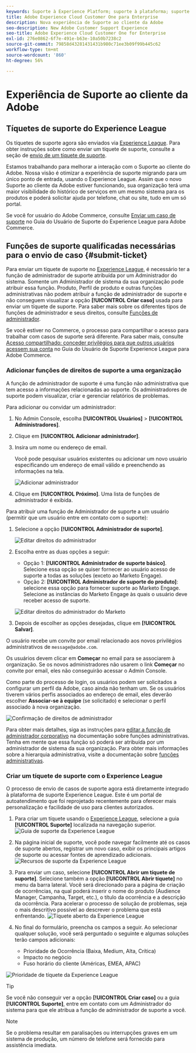 ```yaml
---
keywords: Suporte à Experience Platform; suporte à plataforma; suporte a serviços inteligentes; suporte à ia do cliente; suporte à ia de atribuição; suporte a rtcdp; enviar tíquete de suporte, suporte ao cliente
title: Adobe Experience Cloud Customer One para Enterprise
description: Nova experiência de Suporte ao cliente da Adobe
seo-description: New Adobe Customer Support Experience
seo-title: Adobe Experience Cloud Customer One for Enterprise
exl-id: 276e0862-6f7e-491e-b63e-10a50b7238c2
source-git-commit: 79858d43281431431b980c71ee3b09f99b445c62
workflow-type: tm+mt
source-wordcount: '860'
ht-degree: 56%

---
```


# Experiência de Suporte ao cliente da Adobe

## Tíquetes de suporte do Experience League

Os tíquetes de suporte agora são enviados via [Experience League](https://experienceleague.adobe.com/home#support). Para obter instruções sobre como enviar um tíquete de suporte, consulte a seção de [envio de um tíquete de suporte](#submit-ticket).

Estamos trabalhando para melhorar a interação com o Suporte ao cliente do Adobe. Nossa visão é otimizar a experiência de suporte migrando para um único ponto de entrada, usando o Experience League. Assim que o novo Suporte ao cliente da Adobe estiver funcionando, sua organização terá uma maior visibilidade do histórico de serviços em um mesmo sistema para os produtos e poderá solicitar ajuda por telefone, chat ou site, tudo em um só portal.

Se você for usuário do Adobe Commerce, consulte [Enviar um caso de suporte](https://experienceleague.adobe.com/en/docs/commerce-knowledge-base/kb/help-center-guide/magento-help-center-user-guide#support-case) no Guia do Usuário de Suporte do Experience League para Adobe Commerce.

## Funções de suporte qualificadas necessárias para o envio de caso {#submit-ticket}

Para enviar um tíquete de suporte no [Experience League](https://experienceleague.adobe.com/home#support), é necessário ter a função de administrador de suporte atribuída por um Administrador do sistema. Somente um Administrador de sistema da sua organização pode atribuir essa função. Produto, Perfil de produto e outras funções administrativas não podem atribuir a função de administrador de suporte e não conseguem visualizar a opção **[!UICONTROL Criar caso]** usada para enviar um tíquete de suporte. Para saber mais sobre os diferentes tipos de funções de administrador e seus direitos, consulte [Funções de administrador](admin-roles.md).

Se você estiver no Commerce, o processo para compartilhar o acesso para trabalhar com casos de suporte será diferente. Para saber mais, consulte [Acesso compartilhado: conceder privilégios para que outros usuários acessem sua conta](https://experienceleague.adobe.com/en/docs/commerce-knowledge-base/kb/help-center-guide/magento-help-center-user-guide#shared-access) no Guia do Usuário de Suporte Experience League para Adobe Commerce.

### Adicionar funções de direitos de suporte a uma organização

A função de administrador de suporte é uma função não administrativa que tem acesso a informações relacionadas ao suporte. Os administradores de suporte podem visualizar, criar e gerenciar relatórios de problemas.

Para adicionar ou convidar um administrador:

1. No Admin Console, escolha **[!UICONTROL Usuários]** > **[!UICONTROL Administradores]**.
1. Clique em **[!UICONTROL Adicionar administrador]**.
1. Insira um nome ou endereço de email.

   Você pode pesquisar usuários existentes ou adicionar um novo usuário especificando um endereço de email válido e preenchendo as informações na tela.

   ![Adicionar administrador](assets/admin-console-add-admin.png)

1. Clique em **[!UICONTROL Próximo]**. Uma lista de funções de administrador é exibida.

Para atribuir uma função de Administrador de suporte a um usuário (permitir que um usuário entre em contato com o suporte):

1. Selecione a opção **[!UICONTROL Administrador de suporte]**.

   ![Editar direitos do administrador](assets/edit-admin-rights.png)

1. Escolha entre as duas opções a seguir:

   * Opção 1: **[!UICONTROL Administrador de suporte básico]**. Selecione essa opção se quiser fornecer ao usuário acesso de suporte a todas as soluções (exceto ao Marketo Engage).
   * Opção 2: **[!UICONTROL Administrador de suporte do produto]**: selecione essa opção para fornecer suporte ao Marketo Engage. Selecione as instâncias do Marketo Engage às quais o usuário deve receber acesso de suporte.

   ![Editar direitos do administrador do Marketo](assets/edit-admin-rights-advanced.png)

1. Depois de escolher as opções desejadas, clique em **[!UICONTROL Salvar]**.

O usuário recebe um convite por email relacionado aos novos privilégios administrativos de `message@adobe.com`.

Os usuários devem clicar em **Começar** no email para se associarem à organização. Se os novos administradores não usarem o link **Começar** no convite por email, eles não conseguirão acessar o Admin Console.

Como parte do processo de login, os usuários podem ser solicitados a configurar um perfil da Adobe, caso ainda não tenham um. Se os usuários tiverem vários perfis associados ao endereço de email, eles deverão escolher **Associar-se à equipe** (se solicitado) e selecionar o perfil associado à nova organização.

![Confirmação de direitos de administrador](assets/admin-rights-confirmation.png)

Para obter mais detalhes, siga as instruções para [editar a função de administrador corporativo](admin-roles.md#add-enterprise-role) na documentação sobre funções administrativas. Tenha em mente que essa função só poderá ser atribuída por um administrador de sistema da sua organização. Para obter mais informações sobre a hierarquia administrativa, visite a documentação sobre [funções administrativas](admin-roles.md).

### Criar um tíquete de suporte com o Experience League

O processo de envio de casos de suporte agora está diretamente integrado à plataforma de suporte Experience League. Este é um portal de autoatendimento que foi reprojetado recentemente para oferecer mais personalização e facilidade de uso para clientes autorizados.

1. Para criar um tíquete usando o [Experience League](https://experienceleague.adobe.com/home#support), selecione a guia **[!UICONTROL Suporte]** localizada na navegação superior.
   ![Guia de suporte da Experience League](./assets/experience-league-support-tab.png)
1. Na página inicial de suporte, você pode navegar facilmente até os casos de suporte abertos, registrar um novo caso, exibir os principais artigos de suporte ou acessar fontes de aprendizado adicionais.
   ![Recursos de suporte da Experience League](./assets/experience-league-support-resources.png)
1. Para enviar um caso, selecione **[!UICONTROL Abrir um tíquete de suporte]**. Selecione também a opção **[!UICONTROL Abrir tíquete]** no menu da barra lateral. Você será direcionado para a página de criação de ocorrências, na qual poderá inserir o nome do produto (Audience Manager, Campanha, Target, etc.), o título da ocorrência e a descrição da ocorrência. Para acelerar o processo de solução de problemas, seja o mais descritivo possível ao descrever o problema que está enfrentando.
   ![Tíquete aberto da Experience League](./assets/experience-league-open-ticket.png)
1. No final do formulário, preencha os campos a seguir. Ao selecionar qualquer solução, você será perguntado o seguinte e algumas soluções terão campos adicionais:

   * Prioridade de Ocorrência (Baixa, Medium, Alta, Crítica)
   * Impacto no negócio
   * Fuso horário do cliente (Américas, EMEA, APAC)

![Prioridade de tíquete da Experience League](./assets/experience-league-ticket-priority.png)

>[!TIP]
>
> Se você não conseguir ver a opção **[!UICONTROL Criar caso]** ou a guia **[!UICONTROL Suporte]**, entre em contato com um Administrador do sistema para que ele atribua a função de administrador de suporte a você.








>[!NOTE]
>
> Se o problema resultar em paralisações ou interrupções graves em um sistema de produção, um número de telefone será fornecido para assistência imediata.




<!--

## What About the Legacy Systems?

New Tickets/Cases will no longer be able to be submitted in legacy systems as of May 11th.  The [Admin Console](https://adminconsole.adobe.com/) will be used to submit new tickets/cases.

### Existing Tickets/Cases

* Between May 11th and May 20th the legacy systems will remain available to work existing tickets/cases to completion.
* Beginning May 20th the support team will migrate remaining open cases from the legacy systems to the new support experience.  You will receive an email notification regarding how to contact support to continue to work these cases.
-->
